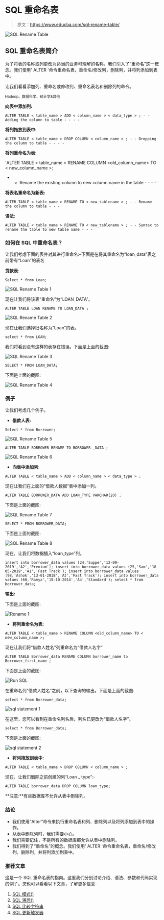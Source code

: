 # SQL 重命名表

> 原文：<https://www.educba.com/sql-rename-table/>

![SQL Rename Table](img/e3165686d49106affcbb31c802552411.png)



## SQL 重命名表简介

为了将表的名称或列更改为适当的业务可理解的名称，我们引入了“重命名”这一概念。我们使用' ALTER '命令重命名表，重命名/修改列，删除列，并将列添加到表中。

让我们看看添加列、重命名或修改列、重命名表名和删除列的命令。

<small>Hadoop、数据科学、统计学&其他</small>

**向表中添加列:**

`ALTER TABLE < table_name >
ADD < column_name > < data_type > ; - - Adding the column to table - - - -`

**将列拖放到表中:**

`ALTER TABLE < table_name >
DROP COLUMN < column_name > ; - - Dropping the column to table - - - -`

**将列重命名为表:**

`ALTER TABLE < table_name >
RENAME COLUMN <old_column_name> TO < new_column_name >;
- - Rename the existing column to new column name in the table - - - -`

**将表名重命名为新表:**

`ALTER TABLE < table_name >
RENAME TO < new_tablename > ; - - Rename the column to table - - -`

**语法:**

`ALTER TABLE < table_name >
RENAME TO < new_tablename > ; - - Syntax to rename the table to new table name - - -`

### 如何在 SQL 中重命名表？

让我们考虑下面的表并对其进行重命名:–下面是在将其重命名为“loan_data”表之前带有“Loan”的表名

**贷款表**:

`Select * from Loan;`

![SQL Rename Table 1](img/37e32dd8063a9f7b39f9c675720dcfe2.png)



现在让我们将该表“重命名”为“LOAN_DATA”。

`ALTER TABLE LOAN
RENAME TO LOAN_DATA ;`

![SQL Rename Table 2](img/86976b8a76941a603640ece3e1b85ef9.png)



现在让我们选择旧名称为“Loan”的表。

`select * from LOAN;`

我们将看到没有这样的表存在错误。下面是上面的截图:

![SQL Rename Table 3](img/eb63ee736b6bd81a253dcd6d6bba8aab.png)



`SELECT * FROM LOAN_DATA;`

下面是上面的截图:

![SQL Rename Table 4](img/02dfce28b04ed90ad92ce8d88433213c.png)



### 例子

让我们考虑几个例子。

*   **借款人表:**

`Select * from Borrower;`

![SQL Rename Table 5](img/f1021f6704e21ccd1a46b14815fe7234.png)



`ALTER TABLE BORROWER
RENAME TO BORROWER _DATA ;`

![SQL Rename Table 6](img/4320b4d990f3633aca9fc7f973ae96e5.png)



*   **向表中添加列:**

`ALTER TABLE < table_name >
ADD < column_name > < data_type > ;`

现在让我们在上面的“借款人数据”表中添加一列。

`ALTER TABLE BORROWER_DATA
ADD LOAN_TYPE VARCHAR(20) ;`

下面是上面的截图:

![SQL Rename Table 7](img/a5f61884831528edf97ae1acfe854a77.png)



`SELECT * FROM BORROWER_DATA;`

下面是上面的截图:

![SQL Rename Table 8](img/dc5d5453f955d8de6c3789ef7a12447b.png)



现在，让我们将数据插入“loan_type”列。

`insert into borrower_data values (24,'Suppe','12-09-2019','A2','Premium');
insert into borrower_data values (25,'Sam','18-05-2019','A1','Fast Track');
insert into borrower_data values (98,'Ashok','13-01-2018','A3','Fast Track');
insert into borrower_data values (60,'Ramya','15-10-2014','A4','Standard');
select * from borrower_data;`

**输出:**

下面是上面的截图:

![Rename 1](img/893e383a62f80574953c68a72e6519cb.png)



*   **将列重命名为表:**

`ALTER TABLE < table_name >
RENAME COLUMN <old_column_name> TO < new_column_name >;`

现在让我们将“借款人姓名”列重命名为“借款人名字”

`ALTER TABLE Borrower_data
RENAME COLUMN borrower_name to Borrower_first_name ;`

下面是上面的截图:

![Run SQL](img/9e69bf330fb17ed2a07b4f1f8196ffc7.png)



在重命名列“借款人姓名”之前，以下查询的输出。下面是上面的截图:

`select * from Borrower_data;`

![sql statement 1](img/1ce29f520e28f5e78c19ac7a33d27c4e.png)



在这里，您可以看到在重命名列名后，列名已更改为“借款人名字”。

`select * from Borrower_data;`

下面是上面的截图:

![sql statement 2](img/c49e38d99d67abc5345aa79cb5e3b79a.png)



*   **将列拖放到表中:**

`ALTER TABLE < table_name >
DROP COLUMN < column_name > ;`

现在，让我们删除之前创建的列“Loan _ type”:-

`ALTER TABLE borrower_data
DROP COLUMN loan_type;`

**注意:**有些数据库不允许从表中删除列。

### 结论

*   我们使用“Alter”命令来执行重命名表和列、删除列以及将列添加到表中的操作。
*   从表中删除列时，我们需要小心。
*   我们需要记住，不是所有的数据库都允许从表中删除列。
*   我们得到了“重命名”的概念。我们使用' ALTER '命令重命名表，重命名/修改列，删除列，并将列添加到表中。

### 推荐文章

这是一个 SQL 重命名表的指南。这里我们分别讨论介绍、语法、参数和代码实现的例子。您也可以看看以下文章，了解更多信息–

1.  [SQL 模式()](https://www.educba.com/sql-mod/)
2.  [SQL 滞后()](https://www.educba.com/sql-lag/)
3.  [SQL 比较字符串](https://www.educba.com/sql-compare-string/)
4.  [SQL 更新触发器](https://www.educba.com/sql-update-trigger/)





